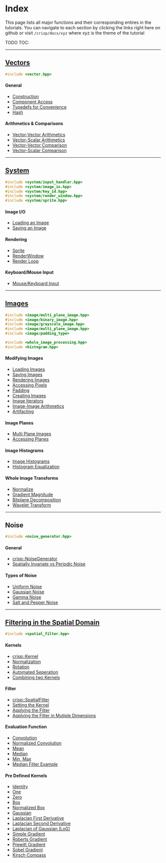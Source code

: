 # Index

This page lists all major functions and their corresponding entires in the tutorials. You can navigate to each section by clicking the links right here on github or visit `/crisp/docs/xyz` where xyz is the theme of the tutorial

TODO TOC:

---
## [Vectors](./vector/vector.md)

```cpp
#include <vector.hpp>
```
#### General
+ [Construction](./vector/vector.md/#2-construction)
+ [Component Access](./vector/vector.md/#3-component-access)
+ [Typedefs for Convenience](./vector/vector.md/#4-typedefs)
+ [Hash](./vector/vector.md/#53-vector-vector-comparison)
  
#### Arithmetics & Comparisons
+ [Vector-Vector Arithmetics](./vector/vector.md/#51-vector-vector-arithmetics)
+ [Vector-Scalar Arithmetics](./vector/vector.md/#52-vector-scalar-arithmetics)
+ [Vector-Vector Comparison](./vector/vector.md/#53-vector-vector-comparison)
+ [Vector-Scalar Comparison](./vector/vector.md/#54-vector-scalar-comparison)

---

## [System](./system/system.md)

```cpp
#include <system/input_handler.hpp>
#include <system/image_io.hpp>
#include <system/key_id.hpp>
#include <system/render_window.hpp>
#include <system/sprite.hpp>
```
#### Image I/O
+ [Loading an Image](./system/system.md/#11-loading-an-image)
+ [Saving an Image](./system/system.md/#12-saving-an-image)
  
#### Rendering
+ [Sprite](./system/system.md/#21-sprite--render-window)
+ [RenderWindow](./system/system.md/#21-sprite--render-window)
+ [Render Loop](./system/system.md/#3-an-example) 

#### Keyboard/Mouse Input
+ [Mouse/Keyboard Input](./system/system.md/#22-mouse--keyboard-input)


--- 

## [Images](./image/images.md)

```cpp
#include <image/multi_plane_image.hpp>
#include <image/binary_image.hpp>
#include <image/grayscale_image.hpp>
#include <image/multi_plane_image.hpp>
#include <image/padding_type>

#include <whole_image_processing.hpp>
#include <histogram.hpp>
```

#### Modifying Images
+ [Loading Images](./image/images.md/#21-loading-images)
+ [Saving Images](./image/images.md/#22-saving-images)
+ [Rendering Images](./image/images.md/#31-rendering-images)
+ [Accessing Pixels](./image/images.md/#32-accessing-individual-pixels)
+ [Padding](./image/images.md/#32-accessing-individual-pixels)
+ [Creating Images](./image/images.md/#33-creating-images)
+ [Image Iterators](./image/images.md/#34-image-iterators)
+ [Image-Image Arithmetics](./image/images.md/#35-image-arithmetics)
+ [Artifacting](./image/images.md/#36-a-note-on-artifacting)

#### Image Planes

+ [Multi Plane Images](./image/images.md/#4-multi-dimensional-images)
+ [Accessing Planes](./image/images.md/#41-accessing-planes-directly)
  
#### Image Histograms
+ [Image Histograms](./image/images.md/#5-histograms)
+ [Histogram Equalization](./image/images.md/#52-histogram-equalization)

#### Whole Image Transforms

+ [Normalize](./image/images.md/#51-normalize)
+ [Gradient Magnitude](./image/images.md/#53-compute-gradient-magnitude)
+ [Bitplane Decomposition](./image/images.md/#54-bitplane-decomposition)
+ [Wavelet Transform](./image/images.md/#55-wavelet-transform)

---

## Noise 

```cpp
#include <noise_generator.hpp>
```

#### General
+ [crisp::NoiseGenerator](#1-introduction)
+ [Spatially Invariate vs Periodic Noise](#2-noise-generator-for-spatially-invariate-noise)
   
#### Types of Noise
+ [Uniform Noise](#21-uniform-noise)
+ [Gaussian Noise](#22-gaussian-noise)
+ [Gamma Noise](#23-gamma-noise)
+ [Salt and Pepper Noise](#24-salt-and-pepper-noise)

---

## [Filtering in the Spatial Domain](./spatial_filters/spatial_domain_filtering.md)

```cpp
#include <spatial_filter.hpp>
```

#### Kernels
+ [crisp::Kernel](#2-kernels)
+ [Normalization](#21-normalize-a-kernel)
+ [Rotation](#22-rotate-a-kernel)
+ [Automated Seperation](#23-separate-a-kernel)
+ [Combining two Kernels](#24-combining-two-kernels)

#### Filter
+ [crisp::SpatialFilter](#3-crispspatialfilter)
+ [Setting the Kernel](#31-specifying-the-kernel)
+ [Applying the Filter](#33-applying-the-filter)
+ [Applying the Filter in Mutiple Dimensions](#34-applying-the-filter-in-all-dimensions)

#### Evaluation Function
+ [Convolution](#32-specifying-the-evaluation-function)
+ [Normalized Convolution](#32-specifying-the-evaluation-function)
+ [Mean](#32-specifying-the-evaluation-function)
+ [Median](#32-specifying-the-evaluation-function)
+ [Min, Max](#32-specifying-the-evaluation-function)
+ [Median Filter Example](#5-using-other-evaluation-functions-for-image-restoration)

#### Pre Defined Kernels
+ [Identity](#41-identity)
+ [One](#42-one)
+ [Zero](#43-zero)
+ [Box](#44-box)
+ [Normalized Box](#45-normalized-box)
+ [Gaussian](#46-gaussian)[](#46-gaussian)
+ [Laplacian First Derivative](#471-laplacian-first-derivative)
+ [Laplacian Second Derivative](#472-laplacian-second-derivative)
+ [Laplacian of Gaussian (LoG)](#48-laplacian-of-gaussian)
+ [Simple Gradient](#491-simple-gradient)
+ [Roberts Gradient](#492-roberts-gradient)
+ [Prewitt Gradient](#493-prewitt-gradient)
+ [Sobel Gradient](#494-sobel)
+ [Kirsch Compass](#495-kirsch-compass)

